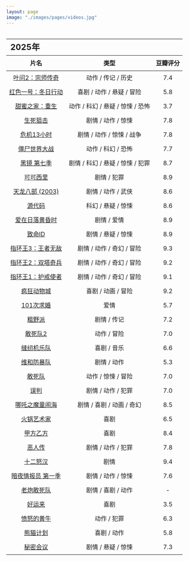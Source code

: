 ```yaml
---
layout: page
image: "./images/pages/videos.jpg"
---
```


<table style="line-height:32px;width:100%; height:100%; margin: 0 auto;text-align:center;border-bottom:1px solid;">
    <thead>
        <tr>
            <th colspan="4" style="text-align:left;font-size:22px;">2025年</th>
        </tr>
        <tr style="border-bottom:1px solid; border-top:1px solid;">
    　       <th>片名</th>
             <th>类型</th>
             <th>豆瓣评分</th>
        </tr>
　　</thead>
    <tbody>
        <tr>
    　　　　　<td><a href="https://movie.douban.com/subject/3578981/" target="_blank">叶问2：宗师传奇</a></td>
    　　　　　<td>动作 / 传记 / 历史</td>
    　　　　　<td>7.4</td>
    　　</tr>
        <tr>
    　　　　　<td><a href="https://movie.douban.com/subject/35516034/" target="_blank">红色一号：冬日行动</a></td>
    　　　　　<td>喜剧 / 动作 / 悬疑 / 冒险</td>
    　　　　　<td>5.8</td>
    　　</tr>
        <tr>
    　　　　　<td><a href="https://movie.douban.com/subject/36592094/" target="_blank">甜蜜之家：重生</a></td>
    　　　　　<td>动作 / 科幻 / 悬疑 / 惊悚 / 恐怖</td>
    　　　　　<td>3.7</td>
    　　</tr>
        <tr>
    　　　　　<td><a href="https://movie.douban.com/subject/1947549/" target="_blank">生死狙击</a></td>
    　　　　　<td>剧情 / 动作 / 惊悚</td>
    　　　　　<td>7.8</td>
    　　</tr>
        <tr>
    　　　　　<td><a href="https://movie.douban.com/subject/26220717/" target="_blank">危机13小时</a></td>
    　　　　　<td>剧情 / 动作 / 惊悚 / 战争</td>
    　　　　　<td>7.8</td>
    　　</tr>
        <tr>
    　　　　　<td><a href="https://movie.douban.com/subject/2132473/" target="_blank">僵尸世界大战</a></td>
    　　　　　<td>动作 / 科幻 / 恐怖</td>
    　　　　　<td>7.7</td>
    　　</tr>
        <tr>
    　　　　　<td><a href="https://movie.douban.com/subject/36653963/" target="_blank">黑镜 第七季</a></td>
    　　　　　<td>剧情 / 科幻 / 悬疑 / 惊悚 / 犯罪</td>
    　　　　　<td>8.7</td>
    　　</tr>
        <tr>
    　　　　　<td><a href="https://movie.douban.com/subject/1308857/" target="_blank">可可西里</a></td>
    　　　　　<td>剧情 / 犯罪</td>
    　　　　　<td>8.9</td>
    　　</tr>
        <tr>
    　　　　　<td><a href="https://movie.douban.com/subject/1718150/" target="_blank">天龙八部 (2003)</a></td>
    　　　　　<td>剧情 / 动作 / 武侠</td>
    　　　　　<td>8.6</td>
    　　</tr>
        <tr>
    　　　　　<td><a href="https://movie.douban.com/subject/3075287/" target="_blank">源代码</a></td>
    　　　　　<td>科幻 / 悬疑 / 惊悚</td>
    　　　　　<td>8.6</td>
    　　</tr>
        <tr>
    　　　　　<td><a href="https://movie.douban.com/subject/1291990/" target="_blank">爱在日落黄昏时</a></td>
    　　　　　<td>剧情 / 爱情</td>
    　　　　　<td>8.9</td>
    　　</tr>
        <tr>
    　　　　　<td><a href="https://movie.douban.com/subject/1297192/" target="_blank">致命ID</a></td>
    　　　　　<td>剧情 / 悬疑 / 惊悚</td>
    　　　　　<td>8.9</td>
    　　</tr>
        <tr>
    　　　　　<td><a href="https://movie.douban.com/subject/1291552/" target="_blank">指环王3：王者无敌</a></td>
    　　　　　<td>剧情 / 动作 / 奇幻 / 冒险</td>
    　　　　　<td>9.3</td>
    　　</tr>
        <tr>
    　　　　　<td><a href="https://movie.douban.com/subject/1291572/" target="_blank">指环王2：双塔奇兵</a></td>
    　　　　　<td>剧情 / 动作 / 奇幻 / 冒险</td>
    　　　　　<td>9.2</td>
    　　</tr>
        <tr>
    　　　　　<td><a href="https://movie.douban.com/subject/1291571/" target="_blank">指环王1：护戒使者</a></td>
    　　　　　<td>剧情 / 动作 / 奇幻 / 冒险</td>
    　　　　　<td>9.1</td>
    　　</tr>
        <tr>
    　　　　　<td><a href="https://movie.douban.com/subject/25662329/" target="_blank">疯狂动物城</a></td>
    　　　　　<td>喜剧 / 动画 / 冒险</td>
    　　　　　<td>9.2</td>
    　　</tr>
        <tr>
    　　　　　<td><a href="https://movie.douban.com/subject/5319835/" target="_blank">101次求婚</a></td>
    　　　　　<td>爱情</td>
    　　　　　<td>5.7</td>
    　　</tr>
        <tr>
    　　　　　<td><a href="https://movie.douban.com/subject/30388206/" target="_blank">粗野派</a></td>
    　　　　　<td>剧情 / 传记</td>
    　　　　　<td>7.2</td>
    　　</tr>
        <tr>
    　　　　　<td><a href="https://movie.douban.com/subject/6040982/" target="_blank">敢死队2</a></td>
    　　　　　<td>动作 / 冒险</td>
    　　　　　<td>7.0</td>
    　　</tr>
        <tr>
    　　　　　<td><a href="https://movie.douban.com/subject/26926321/" target="_blank">缝纫机乐队</a></td>
    　　　　　<td>喜剧 / 音乐</td>
    　　　　　<td>6.6</td>
    　　</tr>
        <tr>
    　　　　　<td><a href="https://movie.douban.com/subject/35371629/" target="_blank">维和防暴队</a></td>
    　　　　　<td>剧情 / 动作</td>
    　　　　　<td>5.3</td>
    　　</tr>
        <tr>
    　　　　　<td><a href="https://movie.douban.com/subject/3279080/" target="_blank">敢死队</a></td>
    　　　　　<td>动作 / 惊悚 / 冒险</td>
    　　　　　<td>7.0</td>
    　　</tr>
        <tr>
    　　　　　<td><a href="https://movie.douban.com/subject/36401937/" target="_blank">误判</a></td>
    　　　　　<td>剧情 / 动作 / 犯罪</td>
    　　　　　<td>7.0</td>
    　　</tr>
        <tr>
    　　　　　<td><a href="https://movie.douban.com/subject/34780991/" target="_blank">哪吒之魔童闹海</a></td>
    　　　　　<td>剧情 / 喜剧 / 动画 / 奇幻</td>
    　　　　　<td>8.5</td>
    　　</tr>
        <tr>
    　　　　　<td><a href="https://movie.douban.com/subject/36620952/" target="_blank">火锅艺术家</a></td>
    　　　　　<td>喜剧</td>
    　　　　　<td>6.5</td>
    　　</tr>
        <tr>
    　　　　　<td><a href="https://movie.douban.com/subject/1303173/" target="_blank">甲方乙方</a></td>
    　　　　　<td>喜剧</td>
    　　　　　<td>8.4</td>
    　　</tr>
        <tr>
    　　　　　<td><a href="https://movie.douban.com/subject/30211551/" target="_blank">恶人传</a></td>
    　　　　　<td>剧情 / 动作 / 犯罪</td>
    　　　　　<td>7.8</td>
    　　</tr>
        <tr>
    　　　　　<td><a href="https://movie.douban.com/subject/1293182/" target="_blank">十二怒汉</a></td>
    　　　　　<td>剧情</td>
    　　　　　<td>9.4</td>
    　　</tr>
        <tr>
    　　　　　<td><a href="https://movie.douban.com/subject/35558659/" target="_blank">暗夜情报员 第一季</a></td>
    　　　　　<td>剧情 / 动作 / 惊悚</td>
    　　　　　<td>7.6</td>
    　　</tr>
        <tr>
    　　　　　<td><a href="https://movie.douban.com/subject/37171913/" target="_blank">老炮敢死队</a></td>
    　　　　　<td>剧情 / 喜剧 / 动作</td>
    　　　　　<td>-</td>
    　　</tr>
        <tr>
    　　　　　<td><a href="https://movie.douban.com/subject/34463311/" target="_blank">好运来</a></td>
    　　　　　<td>喜剧</td>
    　　　　　<td>3.5</td>
    　　</tr>
        <tr>
    　　　　　<td><a href="https://movie.douban.com/subject/30181789/" target="_blank">愤怒的黄牛</a></td>
    　　　　　<td>动作 / 犯罪</td>
    　　　　　<td>6.3</td>
    　　</tr>
        <tr>
    　　　　　<td><a href="https://movie.douban.com/subject/36441385/" target="_blank">熊猫计划</a></td>
    　　　　　<td>喜剧 / 动作</td>
    　　　　　<td>5.8</td>
    　　</tr>
        <tr>
    　　　　　<td><a href="https://movie.douban.com/subject/35948807/" target="_blank">秘密会议</a></td>
    　　　　　<td>剧情 / 悬疑 / 惊悚</td>
    　　　　　<td>7.3</td>
    　　</tr>
    </tbody>
</table>

<br/>

<table style="line-height:32px;width:100%; height:100%; margin: 0 auto;text-align:center;border-bottom:1px solid;">
    <thead>
        <tr>
            <th colspan="4" style="text-align:left;font-size:22px;">2024年</th>
        </tr>
        <tr style="border-bottom:1px solid; border-top:1px solid;">
    　       <th>片名</th>
             <th>类型</th>
             <th>豆瓣评分</th>
        </tr>
　　</thead>
    <tbody>
      <tr>
    　　　　　<td><a href="https://movie.douban.com/subject/1294240/" target="_blank">教父3</a></td>
    　　　　　<td>剧情 / 犯罪</td>
    　　　　　<td>9.0</td>
    　</tr>
      <tr>
    　　　　　<td><a href="https://movie.douban.com/subject/1299131/" target="_blank">教父2</a></td>
    　　　　　<td>剧情 / 犯罪</td>
    　　　　　<td>9.3</td>
    　</tr>
      <tr>
    　　　　　<td><a href="https://movie.douban.com/subject/1291841/" target="_blank">教父</a></td>
    　　　　　<td>剧情 / 犯罪</td>
    　　　　　<td>9.3</td>
    　</tr>
      <tr>
    　　　　　<td><a href="https://movie.douban.com/subject/5322596/" target="_blank">超脱</a></td>
    　　　　　<td>剧情</td>
    　　　　　<td>9.0</td>
    　</tr>
      <tr>
    　　　　　<td><a href="https://movie.douban.com/subject/36847744/" target="_blank">逆鳞</a></td>
    　　　　　<td>剧情 / 犯罪</td>
    　　　　　<td>4.8</td>
    　</tr>
      <tr>
    　　　　　<td><a href="https://movie.douban.com/subject/36402098/" target="_blank">机密行动</a></td>
    　　　　　<td>动作 / 惊悚</td>
    　　　　　<td>4.2</td>
    　</tr>
      <tr>
    　　　　　<td><a href="https://movie.douban.com/subject/36463483/" target="_blank">白蛇：浮生</a></td>
    　　　　　<td>喜剧 / 爱情 / 动画 / 奇幻</td>
    　　　　　<td>7.0</td>
    　</tr>
      <tr>
    　　　　　<td><a href="https://movie.douban.com/subject/26957900/" target="_blank">死侍与金刚狼</a></td>
    　　　　　<td>喜剧 / 动作 / 科幻</td>
    　　　　　<td>7.0</td>
    　</tr>
      <tr>
    　　　　　<td><a href="https://movie.douban.com/subject/35629810/" target="_blank">双狼</a></td>
    　　　　　<td>惊悚 / 犯罪</td>
    　　　　　<td>6.4</td>
    　</tr>
      <tr>
    　　　　　<td><a href="https://movie.douban.com/subject/36653918/" target="_blank">抓娃娃</a></td>
    　　　　　<td>喜剧</td>
    　　　　　<td>7.2</td>
    　</tr>
      <tr>
    　　　　　<td><a href="https://movie.douban.com/subject/34444321/" target="_blank">特种突袭之逆战</a></td>
    　　　　　<td>剧情</td>
    　　　　　<td>-</td>
    　</tr>
      <tr>
    　　　　　<td><a href="https://movie.douban.com/subject/36877322/" target="_blank">默杀</a></td>
    　　　　　<td>剧情 / 悬疑 / 犯罪</td>
    　　　　　<td>6.1</td>
    　</tr>
      <tr>
    　　　　　<td><a href="https://movie.douban.com/subject/26903951/" target="_blank">三叉戟</a></td>
    　　　　　<td>犯罪</td>
    　　　　　<td>4.7</td>
    　</tr>
      <tr>
    　　　　　<td><a href="https://movie.douban.com/subject/1292434/" target="_blank">一一</a></td>
    　　　　　<td>剧情 / 爱情 / 家庭</td>
    　　　　　<td>9.1</td>
    　</tr>
      <tr>
    　　　　　<td><a href="https://movie.douban.com/subject/34996971/" target="_blank">寂静之地：入侵日</a></td>
    　　　　　<td>剧情 / 科幻 / 惊悚 / 恐怖</td>
    　　　　　<td>5.5</td>
    　</tr>
      <tr>
    　　　　　<td><a href="https://movie.douban.com/subject/35240117/" target="_blank">草木人间</a></td>
    　　　　　<td>剧情</td>
    　　　　　<td>6.1</td>
    　</tr>
      <tr>
    　　　　　<td><a href="https://movie.douban.com/subject/26580232/" target="_blank">看不见的客人</a></td>
    　　　　　<td>剧情 / 悬疑 / 惊悚 / 犯罪</td>
    　　　　　<td>8.8</td>
    　</tr>
      <tr>
    　　　　　<td><a href="https://movie.douban.com/subject/36774001/" target="_blank">逆行人生</a></td>
    　　　　　<td>剧情</td>
    　　　　　<td>6.8</td>
    　　</tr>
       <tr>
    　　　　　<td><a href="https://movie.douban.com/subject/33456512/" target="_blank">涉过愤怒的海</a></td>
    　　　　　<td>剧情 / 悬疑 / 犯罪</td>
    　　　　　<td>7.2</td>
    　　</tr>
       <tr>
    　　　　　<td><a href="https://movie.douban.com/subject/1305164/" target="_blank">甜蜜蜜</a></td>
    　　　　　<td>剧情 / 爱情</td>
    　　　　　<td>8.9</td>
    　　</tr>
       <tr>
    　　　　　<td><a href="https://movie.douban.com/subject/1292343/" target="_blank">蝴蝶效应</a></td>
    　　　　　<td>剧情 / 科幻 / 悬疑 / 惊悚</td>
    　　　　　<td>8.9</td>
    　　</tr>
       <tr>
    　　　　　<td><a href="https://movie.douban.com/subject/35377036/" target="_blank">渔业阴谋</a></td>
    　　　　　<td>纪录片</td>
    　　　　　<td>8.4</td>
    　　</tr>
       <tr>
    　　　　　<td><a href="https://movie.douban.com/subject/26586556/" target="_blank">绝地战警：生死与共</a></td>
    　　　　　<td>喜剧 / 动作 / 犯罪</td>
    　　　　　<td>6.2</td>
    　　 </tr>
        <tr>
    　　　　　<td><a href="https://movie.douban.com/subject/30314848/" target="_blank">瞬息全宇宙</a></td>
    　　　　　<td>喜剧 / 奇幻 / 冒险</td>
    　　　　　<td>7.6</td>
    　　 </tr>
        <tr>
    　　　　　<td><a href="https://movie.douban.com/subject/21937438/" target="_blank">蒙太奇</a></td>
    　　　　　<td>剧情 / 惊悚 / 犯罪</td>
    　　　　　<td>8.2</td>
    　　 </tr>
        <tr>
    　　　　　<td><a href="https://movie.douban.com/subject/26101255/" target="_blank">人类清除计划3</a></td>
    　　　　　<td>科幻 / 惊悚 / 犯罪</td>
    　　　　　<td>6.3</td>
    　　 </tr>
        <tr>
    　　　　　<td><a href="https://movie.douban.com/subject/33446014/" target="_blank">人类清除计划5</a></td>
    　　　　　<td>科幻 / 惊悚 / 犯罪</td>
    　　　　　<td>6.0</td>
    　　 </tr>
        <tr>
    　　　　　<td><a href="https://movie.douban.com/subject/10453723/" target="_blank">人类清除计划</a></td>
    　　　　　<td>科幻 / 惊悚 / 犯罪</td>
    　　　　　<td>6.0</td>
    　　 </tr>
        <tr>
    　　　　　<td><a href="https://movie.douban.com/subject/25775571/" target="_blank">人类清除计划2</a></td>
    　　　　　<td>科幻 / 惊悚 / 犯罪</td>
    　　　　　<td>6.5</td>
    　　 </tr>
        <tr>
    　　　　　<td><a href="https://movie.douban.com/subject/26905717/" target="_blank">人类清除计划4</a></td>
    　　　　　<td>科幻 / 惊悚 / 犯罪</td>
    　　　　　<td>5.7</td>
    　　 </tr>
        <tr>
    　　　　　<td><a href="https://movie.douban.com/subject/35575567/" target="_blank">沙丘2</a></td>
    　　　　　<td>剧情 / 动作 / 科幻 / 冒险</td>
    　　　　　<td>8.2</td>
    　　 </tr>
        <tr>
    　　　　　<td><a href="https://movie.douban.com/subject/26258779/" target="_blank">银河护卫队3</a></td>
    　　　　　<td>喜剧 / 动作 / 科幻 / 惊悚 / 冒险</td>
    　　　　　<td>8.3</td>
    　　 </tr>
        <tr>
    　　　　　<td><a href="https://movie.douban.com/subject/36151692/" target="_blank">周处除三害</a></td>
    　　　　　<td>动作 / 犯罪</td>
    　　　　　<td>8.1</td>
    　　 </tr>
        <tr>
    　　　　　<td><a href="https://movie.douban.com/subject/35453251/" target="_blank">哥斯拉大战金刚2：帝国崛起</a></td>
    　　　　　<td>动作 / 科幻 / 冒险</td>
    　　　　　<td>6.7</td>
    　　 </tr>
        <tr>
    　　　　　<td><a href="https://movie.douban.com/subject/35914398/" target="_blank">哥斯拉-1.0</a></td>
    　　　　　<td>剧情 / 科幻 / 灾难</td>
    　　　　　<td>6.6</td>
    　　 </tr>
        <tr>
    　　　　　<td><a href="https://movie.douban.com/subject/36081094/" target="_blank">热辣滚烫</a></td>
    　　　　　<td>剧情 / 喜剧</td>
    　　　　　<td>7.7</td>
    　　 </tr>
        <tr>
    　　　　　<td><a href="https://movie.douban.com/subject/36369452/" target="_blank">飞驰人生2</a></td>
    　　　　　<td>剧情 / 喜剧 / 运动</td>
    　　　　　<td>7.7</td>
    　　 </tr>
        <tr>
    　　　　　<td><a href="https://movie.douban.com/subject/36035676/" target="_blank">长安三万里</a></td>
    　　　　　<td>动画 / 历史</td>
    　　　　　<td>8.3</td>
    　　 </tr>
        <tr>
    　　　　　<td><a href="https://movie.douban.com/subject/27191431/" target="_blank">过春天</a></td>
    　　　　　<td>剧情</td>
    　　　　　<td>7.7</td>
    　　 </tr>
        <tr>
    　　　　　<td><a href="https://movie.douban.com/subject/1292224/" target="_blank">飞越疯人院</a></td>
    　　　　　<td>剧情</td>
    　　　　　<td>9.1</td>
    　　 </tr>
        <tr>
    　　　　　<td><a href="https://movie.douban.com/subject/26884892/" target="_blank">大病</a></td>
    　　　　　<td>喜剧 / 爱情</td>
    　　　　　<td>7.5</td>
    　　 </tr>
        <tr>
    　　　　　<td><a href="https://movie.douban.com/subject/1292064/" target="_blank">楚门的世界</a></td>
    　　　　　<td>剧情 / 科幻</td>
    　　　　　<td>9.4</td>
    　　 </tr>
        <tr>
    　　　　　<td><a href="https://movie.douban.com/subject/1781126/" target="_blank">十二宫</a></td>
    　　　　　<td>剧情 / 悬疑 / 惊悚 / 传记 / 犯罪</td>
    　　　　　<td>7.5</td>
    　　 </tr>
        <tr>
    　　　　　<td><a href="https://movie.douban.com/subject/1309193/" target="_blank">变相怪杰2：面具之子</a></td>
    　　　　　<td>喜剧 / 奇幻</td>
    　　　　　<td>6.1</td>
    　　 </tr>
        <tr>
    　　　　　<td><a href="https://movie.douban.com/subject/1297570/" target="_blank">变相怪杰</a></td>
    　　　　　<td>喜剧 / 奇幻</td>
    　　　　　<td>8.0</td>
    　　 </tr>
        <tr>
    　　　　　<td><a href="https://movie.douban.com/subject/25752261/" target="_blank">女间谍</a></td>
    　　　　　<td>喜剧 / 动作 / 犯罪</td>
    　　　　　<td>7.5</td>
    　　 </tr>
        <tr>
    　　　　　<td><a href="https://movie.douban.com/subject/33445277/" target="_blank">最好的相遇</a></td>
    　　　　　<td>剧情 / 爱情</td>
    　　　　　<td>6.0</td>
    　　 </tr>
        <tr>
    　　　　　<td><a href="https://movie.douban.com/subject/35768712/" target="_blank">一闪一闪亮星星</a></td>
    　　　　　<td>爱情 / 奇幻</td>
    　　　　　<td>5.3</td>
    　　 </tr>
        <tr>
    　　　　　<td><a href="https://movie.douban.com/subject/26303622/" target="_blank">大空头</a></td>
    　　　　　<td>剧情 / 传记</td>
    　　　　　<td>8.5</td>
    　　 </tr>
        <tr>
    　　　　　<td><a href="https://movie.douban.com/subject/26769592/" target="_blank">非诚勿扰3</a></td>
    　　　　　<td>喜剧 / 爱情 / 科幻</td>
    　　　　　<td>5.4</td>
    　　 </tr>
        <tr>
    　　　　　<td><a href="https://movie.douban.com/subject/36052267/" target="_blank">惊天激战</a></td>
    　　　　　<td>动作 / 惊悚</td>
    　　　　　<td>6.6</td>
    　　 </tr>
        <tr>
    　　　　　<td><a href="https://movie.douban.com/subject/36710901/" target="_blank">飞来横财</a></td>
    　　　　　<td>喜剧</td>
    　　　　　<td>4.3</td>
    　　 </tr>
        <tr>
    　　　　　<td><a href="https://movie.douban.com/subject/35288743/" target="_blank">勿言推理</a></td>
    　　　　　<td>悬疑</td>
    　　　　　<td>8.4</td>
    　　 </tr>
        <tr>
    　　　　　<td><a href="https://movie.douban.com/subject/27140017/" target="_blank">非自然死亡</a></td>
    　　　　　<td>剧情 / 悬疑</td>
    　　　　　<td>9.5</td>
    　　 </tr>
        <tr>
    　　　　　<td><a href="https://movie.douban.com/subject/1293088/" target="_blank">小鬼当家</a></td>
    　　　　　<td>喜剧 / 家庭 / 犯罪</td>
    　　　　　<td>8.4</td>
    　　 </tr>
        <tr>
    　　　　　<td><a href="https://movie.douban.com/subject/34670706/" target="_blank">来都来了</a></td>
    　　　　　<td>喜剧</td>
    　　　　　<td>-</td>
    　　 </tr>
        <tr>
    　　　　　<td><a href="https://movie.douban.com/subject/35579652/" target="_blank">养蜂人</a></td>
    　　　　　<td>动作 / 惊悚</td>
    　　　　　<td>6.1</td>
    　　 </tr>
        <tr>
    　　　　　<td><a href="https://movie.douban.com/subject/35192611" target="_blank">瞒天过海</a></td>
    　　　　　<td>剧情 / 悬疑 / 犯罪</td>
    　　　　　<td>6.0</td>
    　　 </tr>
        <tr>
    　　　　　<td><a href="https://movie.douban.com/subject/35725869/?from=showing" target="_blank">年会不能停</a></td>
    　　　　　<td>剧情 / 喜剧</td>
    　　　　　<td>8.2</td>
    　　 </tr>
        <tr>
    　　　　　<td><a href="https://movie.douban.com/subject/35296312/" target="_blank">兄弟，请注意</a></td>
    　　　　　<td>喜剧</td>
    　　　　　<td>5.3</td>
    　　 </tr>
        <tr>
    　　　　　<td><a href="https://movie.douban.com/subject/36066128/" target="_blank">画江湖之天罡</a></td>
    　　　　　<td>动作 / 动画 / 武侠</td>
    　　　　　<td>8.0</td>
    　　 </tr>
        <tr>
    　　　　　<td><a href="https://movie.douban.com/subject/35453476/" target="_blank">AI创世者 The Creator</a></td>
    　　　　　<td>剧情 / 动作 / 科幻 / 惊悚</td>
    　　　　　<td>6.1</td>
    　　 </tr>
        <tr>
    　　　　　<td><a href="https://movie.douban.com/subject/30176790/" target="_blank">梅艳芳</a></td>
    　　　　　<td>剧情 / 音乐 / 传记</td>
    　　　　　<td>6.8</td>
    　　 </tr>
    </tbody>
</table>

<table style="line-height:32px;width:100%; height:100%; margin: 0 auto;text-align:center;border-bottom:1px solid;">
    <thead>
        <tr>
            <th colspan="4" style="text-align:left;font-size:22px;">2023年</th>
        </tr>
        <tr style="border-bottom:1px solid; border-top:1px solid;">
    　       <th>片名</th>
             <th>类型</th>
             <th>豆瓣评分</th>
        </tr>
　　</thead>
    <tbody>
        <tr>
    　　　　　<td><a href="https://movie.douban.com/subject/35160848/" target="_blank">林冲之风雪山神庙</a></td>
    　　　　　<td>武侠</td>
    　　　　　<td>-</td>
    　　 </tr>
        <tr>
    　　　　　<td><a href="https://movie.douban.com/subject/35342570/" target="_blank">指甲 Fingernails</a></td>
    　　　　　<td>剧情 / 科幻</td>
    　　　　　<td>5.6</td>
    　　 </tr>
        <tr>
    　　　　　<td><a href="https://movie.douban.com/subject/35358443/" target="_blank">前任4：英年早婚</a></td>
    　　　　　<td>喜剧 / 爱情</td>
    　　　　　<td>5.7</td>
    　　 </tr>
        <tr>
    　　　　　<td><a href="https://movie.douban.com/subject/35853358/" target="_blank">偶滴神啊2 OMG 2</a></td>
    　　　　　<td>剧情 / 喜剧</td>
    　　　　　<td>7.3</td>
    　　 </tr>
        <tr>
    　　　　　<td><a href="https://movie.douban.com/subject/35392725/" target="_blank">学爸</a></td>
    　　　　　<td>剧情 / 喜剧</td>
    　　　　　<td>6.0</td>
    　　 </tr>
        <tr>
    　　　　　<td><a href="https://movie.douban.com/subject/2998451/" target="_blank">杀手 The Killer</a></td>
    　　　　　<td>剧情 / 动作 / 悬疑 / 惊悚 / 犯罪 / 冒险</td>
    　　　　　<td>6.6</td>
    　　 </tr>
        <tr>
    　　　　　<td><a href="https://movie.douban.com/subject/35355164/" target="_blank">最后的真相</a></td>
    　　　　　<td>剧情 / 悬疑 / 犯罪</td>
    　　　　　<td>5.9</td>
    　　 </tr>
        <tr>
    　　　　　<td><a href="https://movie.douban.com/subject/34436452/" target="_blank">第八个嫌疑人</a></td>
    　　　　　<td>剧情 / 犯罪</td>
    　　　　　<td>6.1</td>
    　　 </tr>
        <tr>
    　　　　　<td><a href="https://movie.douban.com/subject/1292867/" target="_blank">快餐车</a></td>
    　　　　　<td>喜剧 / 动作</td>
    　　　　　<td>7.9</td>
    　　 </tr>
        <tr>
    　　　　　<td><a href="https://movie.douban.com/subject/1295547/" target="_blank">一个好人</a></td>
    　　　　　<td>喜剧 / 动作 / 犯罪</td>
    　　　　　<td>7.3</td>
    　　 </tr>
        <tr>
    　　　　　<td><a href="https://movie.douban.com/subject/1300303/" target="_blank">我是谁</a></td>
    　　　　　<td>喜剧 / 动作 / 科幻 / 冒险</td>
    　　　　　<td>7.8</td>
    　　 </tr>
        <tr>
    　　　　　<td><a href="https://movie.douban.com/subject/1295064/" target="_blank">城市猎人</a></td>
    　　　　　<td>喜剧 / 动作 / 爱情</td>
    　　　　　<td>7.8</td>
    　　 </tr>
        <tr>
    　　　　　<td><a href="https://movie.douban.com/subject/30454682/" target="_blank">自由之声 Sound of Freedom</a></td>
    　　　　　<td>动作 / 传记 / 犯罪</td>
    　　　　　<td>7.8</td>
    　　 </tr>
        <tr>
    　　　　　<td><a href="https://movie.douban.com/subject/35672437/" target="_blank">燃冬</a></td>
    　　　　　<td>剧情 / 爱情</td>
    　　　　　<td>5.7</td>
    　　 </tr>
        <tr>
    　　　　　<td><a href="https://movie.douban.com/subject/26393561/" target="_blank">小萝莉的猴神大叔 Bajrangi Bhaijaan</a></td>
    　　　　　<td>剧情 / 喜剧 / 动作</td>
    　　　　　<td>8.4</td>
    　　 </tr>
        <tr>
    　　　　　<td><a href="https://movie.douban.com/subject/10604086/" target="_blank">封神第一部：朝歌风云</a></td>
    　　　　　<td>动作 / 战争 / 奇幻 / 古装</td>
    　　　　　<td>7.9</td>
    　　 </tr>
        <tr>
    　　　　　<td><a href="https://movie.douban.com/subject/34963356/" target="_blank">过往人生 Past Lives</a></td>
    　　　　　<td>剧情 / 爱情</td>
    　　　　　<td>7.7</td>
    　　 </tr>
        <tr>
    　　　　　<td><a href="https://movie.douban.com/subject/35267224/" target="_blank">孤注一掷</a></td>
    　　　　　<td>剧情 / 犯罪</td>
    　　　　　<td>6.9</td>
    　　 </tr>
        <tr>
    　　　　　<td><a href="https://movie.douban.com/subject/1296736/" target="_blank">钢琴家 The Pianist</a></td>
    　　　　　<td>剧情 / 音乐 / 传记 / 战争</td>
    　　　　　<td>9.3</td>
    　　 </tr>
        <tr>
    　　　　　<td><a href="https://movie.douban.com/subject/35765480/" target="_blank">八角笼中</a></td>
    　　　　　<td>剧情 / 动作</td>
    　　　　　<td>7.3</td>
    　　 </tr>
        <tr>
    　　　　　<td><a href="https://movie.douban.com/subject/11532844/" target="_blank">初见倾心 Love at First Sight</a></td>
    　　　　　<td>剧情 / 爱情</td>
    　　　　　<td>6.7</td>
    　　 </tr>
        <tr>
    　　　　　<td><a href="https://movie.douban.com/subject/34882958/" target="_blank">巨齿鲨2：深渊 Meg 2: The Trench</a></td>
    　　　　　<td>动作 / 科幻 / 冒险</td>
    　　　　　<td>5.2</td>
    　　 </tr>
        <tr>
    　　　　　<td><a href="https://movie.douban.com/subject/35228789/" target="_blank">超能一家人</a></td>
    　　　　　<td>喜剧 / 家庭 / 奇幻</td>
    　　　　　<td>3.6</td>
    　　 </tr>
        <tr>
    　　　　　<td><a href="https://movie.douban.com/subject/26649682/" target="_blank">深海</a></td>
    　　　　　<td>动画 / 奇幻</td>
    　　　　　<td>7.2</td>
    　　 </tr>
        <tr>
    　　　　　<td><a href="https://movie.douban.com/subject/26593587/" target="_blank">天才少女 Gifted</a></td>
    　　　　　<td>剧情 / 家庭</td>
    　　　　　<td>8.3</td>
    　　 </tr>
        <tr>
    　　　　　<td><a href="https://movie.douban.com/subject/26897885/" target="_blank">芬奇 Finch</a></td>
    　　　　　<td>剧情 / 科幻</td>
    　　　　　<td>8.4</td>
    　　 </tr>
        <tr>
    　　　　　<td><a href="https://movie.douban.com/subject/35371261/" target="_blank">铃芽之旅 すずめの戸締まり</a></td>
    　　　　　<td>爱情 / 动画 / 奇幻</td>
    　　　　　<td>7.3</td>
    　　 </tr>
        <tr>
    　　　　　<td><a href="https://movie.douban.com/subject/5919553/" target="_blank">我是特种兵</a></td>
    　　　　　<td>剧情 / 战争</td>
    　　　　　<td>8.4</td>
    　　 </tr>
        <tr>
    　　　　　<td><a href="https://movie.douban.com/subject/35656754/" target="_blank">母性</a></td>
    　　　　　<td>剧情 / 悬疑</td>
    　　　　　<td>6.2</td>
    　　 </tr>
        <tr>
    　　　　　<td><a href="https://movie.douban.com/subject/36200307/" target="_blank">斯坦·李 Stan Lee</a></td>
    　　　　　<td>纪录片 / 传记</td>
    　　　　　<td>7.9</td>
    　　 </tr>
        <tr>
    　　　　　<td><a href="https://movie.douban.com/subject/35360684/" target="_blank">新神榜：杨戬</a></td>
    　　　　　<td>动作 / 动画 / 奇幻 / 冒险</td>
    　　　　　<td>7.0</td>
    　　 </tr>
        <tr>
    　　　　　<td><a href="https://movie.douban.com/subject/33455421/" target="_blank">疾速追杀4 John Wick: Chapter 4</a></td>
    　　　　　<td>动作 / 惊悚 / 犯罪</td>
    　　　　　<td>7.3</td>
    　　 </tr>
        <tr>
    　　　　　<td><a href="https://movie.douban.com/subject/26909790/" target="_blank">疾速追杀3 John Wick: Chapter 3 - Parabellum</a></td>
    　　　　　<td>动作 / 惊悚 / 犯罪</td>
    　　　　　<td>7.9</td>
    　　 </tr>
        <tr>
    　　　　　<td><a href="https://movie.douban.com/subject/26333560/" target="_blank">疾速追杀2 John Wick: Chapter 2 </a></td>
    　　　　　<td>动作 / 惊悚 / 犯罪</td>
    　　　　　<td>7.8</td>
    　　 </tr>
        <tr>
    　　　　　<td><a href="https://movie.douban.com/subject/25798131/" target="_blank">疾速追杀 John Wick</a></td>
    　　　　　<td>动作 / 惊悚 / 犯罪</td>
    　　　　　<td>7.8</td>
    　　 </tr>
        <tr>
    　　　　　<td><a href="https://movie.douban.com/subject/35056376/" target="_blank">惊天营救2 Extraction 2</a></td>
    　　　　　<td>动作 / 惊悚</td>
    　　　　　<td>7.5</td>
    　　 </tr>
        <tr>
    　　　　　<td><a href="https://movie.douban.com/subject/30314127/" target="_blank">惊天营救 Extraction</a></td>
    　　　　　<td>动作 / 惊悚 / 犯罪</td>
    　　　　　<td>7.2</td>
    　　 </tr>
        <tr>
    　　　　　<td><a href="https://movie.douban.com/subject/35660795/" target="_blank">消失的她</a></td>
    　　　　　<td>悬疑 / 犯罪</td>
    　　　　　<td>6.4</td>
    　　 </tr>
        <tr>
    　　　　　<td><a href="https://movie.douban.com/subject/35447469/" target="_blank">短暂的偷情纪实 Chronique d'une liaison passagère</a></td>
    　　　　　<td>爱情</td>
    　　　　　<td>7.5</td>
    　　 </tr>
        <tr>
    　　　　　<td><a href="https://movie.douban.com/subject/20452350/" target="_blank">9号秘事 第一季 Inside No. 9 Season 1</a></td>
    　　　　　<td>喜剧 / 悬疑 / 恐怖</td>
    　　　　　<td>9.1</td>
    　　 </tr>
        <tr>
    　　　　　<td><a href="https://movie.douban.com/subject/30198955/" target="_blank">边缘世界 第一季 The Peripheral Season 1</a></td>
    　　　　　<td>剧情 / 科幻 / 惊悚</td>
    　　　　　<td>7.4</td>
    　　 </tr>
        <tr>
    　　　　　<td><a href="https://movie.douban.com/subject/30400539/" target="_blank">罪人 The Guilty </a></td>
    　　　　　<td>剧情 / 惊悚 / 犯罪</td>
    　　　　　<td>6.5</td>
    　　 </tr>
        <tr>
    　　　　　<td><a href="https://movie.douban.com/subject/10571509/" target="_blank">如父如子 そして父になる</a></td>
    　　　　　<td>剧情 / 家庭</td>
    　　　　　<td>8.7</td>
    　　 </tr>
        <tr>
    　　　　　<td><a href="https://movie.douban.com/subject/2245679/" target="_blank">西游记后传 (2000)</a></td>
    　　　　　<td>剧情 / 动作 / 奇幻</td>
    　　　　　<td>8.0</td>
    　　 </tr>
        <tr>
    　　　　　<td><a href="https://movie.douban.com/subject/25868125/" target="_blank">穿靴子的猫2 Puss in Boots: The Last Wish</a></td>
    　　　　　<td>喜剧 / 爱情 / 动画 / 悬疑 / 歌舞 / 奇幻 / 冒险</td>
    　　　　　<td>8.1</td>
    　　 </tr>
        <tr>
    　　　　　<td><a href="https://movie.douban.com/subject/2028585/" target="_blank">穿靴子的猫 Puss in Boots</a></td>
    　　　　　<td>喜剧 / 动画 / 家庭 / 奇幻 / 冒险</td>
    　　　　　<td>7.6</td>
    　　 </tr>
        <tr>
    　　　　　<td><a href="https://movie.douban.com/subject/35543544/" target="_blank">王牌大保镖</a></td>
    　　　　　<td>喜剧</td>
    　　　　　<td>暂无评分</td>
    　　 </tr>
        <tr>
    　　　　　<td><a href="https://movie.douban.com/subject/4811774/" target="_blank">阿凡达：水之道 Avatar: The Way of Water</a></td>
    　　　　　<td>动作 / 科幻 / 冒险</td>
    　　　　　<td>7.9</td>
    　　 </tr>
        <tr>
    　　　　　<td><a href="https://movie.douban.com/subject/1300555/" target="_blank">回到未来 Back to the Future 三部曲</a></td>
    　　　　　<td>喜剧 / 科幻 / 冒险</td>
    　　　　　<td>8.7</td>
    　　</tr>
        <tr>
    　　　　　<td><a href="https://movie.douban.com/subject/1296141/" target="_blank">控方证人 Witness for the Prosecution (1957)</a></td>
    　　　　　<td>剧情 / 悬疑 / 犯罪</td>
    　　　　　<td>9.6</td>
    　　</tr>
        <tr>
    　　　　　<td><a href="https://movie.douban.com/subject/1293350/" target="_blank">两杆大烟枪 Lock, Stock and Two Smoking Barrels (1998)</a></td>
    　　　　　<td>剧情 / 喜剧 / 犯罪</td>
    　　　　　<td>9.1</td>
    　　</tr>
        <tr>
    　　　　　<td><a href="https://movie.douban.com/subject/1305487/" target="_blank">猫鼠游戏 Catch Me If You Can (2002)</a></td>
    　　　　　<td>剧情 / 传记 / 犯罪</td>
    　　　　　<td>9.2</td>
    　　</tr>
        <tr>
    　　　　　<td><a href="https://movie.douban.com/subject/1292679/" target="_blank">春光乍泄 春光乍洩 (1997)</a></td>
    　　　　　<td>剧情 / 爱情 / 同性</td>
    　　　　　<td>9.0</td>
    　　</tr>
        <tr>
    　　　　　<td><a href="https://movie.douban.com/subject/1307856/" target="_blank">背靠背，脸对脸（1994）</a></td>
    　　　　　<td>剧情</td>
    　　　　　<td>9.5</td>
    　　</tr>
        <tr>
    　　　　　<td><a href="https://movie.douban.com/subject/26861685/" target="_blank">红海行动</a></td>
    　　　　　<td>动作 / 战争</td>
    　　　　　<td>8.2</td>
    　　</tr>
        <tr>
    　　　　　<td><a href="https://movie.douban.com/subject/35732660/" target="_blank">Tinder诈骗王 The Tinder Swindler</a></td>
    　　　　　<td>纪录片 / 犯罪</td>
    　　　　　<td>8.2</td>
    　　</tr>
        <tr>
    　　　　　<td><a href="https://movie.douban.com/subject/1294371/" target="_blank">摩登时代 Modern Times</a></td>
    　　　　　<td>剧情 / 喜剧 / 爱情</td>
    　　　　　<td>9.3</td>
    　　</tr>
        <tr>
    　　　　　<td><a href="https://movie.douban.com/subject/1291818/" target="_blank">饮食男女</a></td>
    　　　　　<td>剧情 / 家庭</td>
    　　　　　<td>9.2</td>
    　　</tr>
        <tr>
    　　　　　<td><a href="https://movie.douban.com/subject/35267208/" target="_blank">流浪地球2</a></td>
    　　　　　<td>科幻 / 冒险 / 灾难</td>
    　　　　　<td>8.2</td>
    　　</tr>
        <tr>
    　　　　　<td><a href="https://movie.douban.com/subject/30391228/" target="_blank">了不起的老爸</a></td>
    　　　　　<td>剧情 / 喜剧 / 家庭 / 运动</td>
    　　　　　<td>6.5</td>
    　　</tr>
        <tr>
    　　　　　<td><a href="https://movie.douban.com/subject/1293172/" target="_blank">末代皇帝 The Last Emperor (1987)</a></td>
    　　　　　<td>剧情 / 传记 / 历史</td>
    　　　　　<td>9.3</td>
    　　</tr>
        <tr>
    　　　　　<td><a href="https://movie.douban.com/subject/35284253/" target="_blank">青春变形记 Turning Red</a></td>
    　　　　　<td>喜剧 / 动画 / 奇幻 / 冒险</td>
    　　　　　<td>8.2</td>
    　　</tr>
        <tr>
    　　　　　<td><a href="https://movie.douban.com/subject/1550450/" target="_blank">空中杀阵 Les chevaliers du ciel</a></td>
    　　　　　<td>冒险 / 动作</td>
    　　　　　<td>7.0</td>
    　　</tr>
        <tr>
    　　　　　<td><a href="https://movie.douban.com/subject/1421278/" target="_blank">面子 Saving Face</a></td>
    　　　　　<td>剧情 / 喜剧 / 爱情 / 同性</td>
    　　　　　<td>8.8</td>
    　　</tr>
    </tbody>
</table>

<table style="line-height:32px;width:100%; height:100%; margin: 0 auto;text-align:center;border-bottom:1px solid;">
    <thead>
        <tr>
            <th colspan="4" style="text-align:left;font-size:22px;">2022年</th>
        </tr>
        <tr style="border-bottom:1px solid; border-top:1px solid;">
            　 <th>片名</th>
            <th>类型</th>
            <th>豆瓣评分</th>
        </tr>
    </thead>
    <tbody>
        <tr>
            　　　　　<td>
                <a href="https://movie.douban.com/subject/1303173/" target="_blank">甲方乙方</a>
            </td>
            　　　　　<td>喜剧</td>
            　　　　　<td>8.4</td>
        　　</tr>
        <tr>
            　　　　　<td>
                <a href="https://movie.douban.com/subject/1304102/" target="_blank">谍影重重 The Bourne Identity</a>
            </td>
            　　　　　<td>动作 / 悬疑 / 惊悚</td>
            　　　　　<td>8.6</td>
            　　</tr>
        <tr>
            　　　　　<td>
                <a href="https://movie.douban.com/subject/3395373/" target="_blank">蝙蝠侠：黑暗骑士崛起 The Dark Knight Rises</a>
            </td>
            　　　　　<td>剧情 / 动作 / 科幻 / 犯罪 / 惊悚</td>
            　　　　　<td>8.8</td>
            　　</tr>
        <tr>
            　　　　　<td>
                <a href="https://movie.douban.com/subject/1851857/" target="_blank">蝙蝠侠：黑暗骑士 The Dark Knight</a>
            </td>
            　　　　　<td>剧情 / 动作 / 科幻 / 犯罪 / 惊悚</td>
            　　　　　<td>9.2</td>
            　　</tr>
        <tr>
            　　　　　<td>
                <a href="https://movie.douban.com/subject/1309069/" target="_blank">蝙蝠侠：侠影之谜 Batman Begins</a>
            </td>
            　　　　　<td>剧情 / 动作 / 科幻 / 犯罪 / 惊悚</td>
            　　　　　<td>8.6</td>
            　　</tr>
        <tr>
            　　　　　<td>
                <a href="https://movie.douban.com/subject/1307389/" target="_blank">憨豆特工 Johnny English</a>
            </td>
            　　　　　<td>喜剧 / 动作 / 冒险</td>
            　　　　　<td>7.7</td>
            　　</tr>
        <tr>
            　　　　　<td>
                <a href="https://movie.douban.com/subject/1307739/" target="_blank">国产凌凌漆</a>
            </td>
            　　　　　<td>喜剧 / 动作</td>
            　　　　　<td>8.4</td>
            　　</tr>
        <tr>
            　　　　　<td>
                <a href="https://movie.douban.com/subject/1308843/" target="_blank">我，机器人 I, Robot</a>
            </td>
            　　　　　<td>动作 / 科幻 / 悬疑 / 惊悚</td>
            　　　　　<td>8.2</td>
            　　</tr>
        <tr>
            　　　　　<td>
                <a href="https://movie.douban.com/subject/25864085/" target="_blank">火星救援 The Martian</a>
            </td>
            　　　　　<td>剧情 / 科幻 / 冒险</td>
            　　　　　<td>8.5</td>
            　　</tr>
        <tr>
            　　　　　<td>
                <a href="" target="_blank">独裁者</a>
            </td>
            　　　　　<td>喜剧</td>
            　　　　　<td>-</td>
            　　</tr>
        <tr>
            　　　　　<td>
                <a href="https://movie.douban.com/subject/1300117/" target="_blank">千钧一发</a>
            </td>
            　　　　　<td>剧情 / 科幻 / 惊悚</td>
            　　　　　<td>8.8</td>
            　　</tr>
        <tr>
            　　　　　<td>
                <a href="https://movie.douban.com/subject/35183042/" target="_blank">独行月球</a>
            </td>
            　　　　　<td>喜剧 / 科幻</td>
            　　　　　<td>6.7</td>
            　　</tr>
        <tr>
            　　　　　<td>
                <a href="https://movie.douban.com/subject/34442667/" target="_blank">搜索</a>
            </td>
            　　　　　<td>剧情 / 悬疑</td>
            　　　　　<td>7.4</td>
            　　</tr>
        <tr>
            　　　　　<td>
                <a href="https://movie.douban.com/subject/34874432/" target="_blank">花束般的恋爱</a>
            </td>
            　　　　　<td>剧情 / 爱情</td>
            　　　　　<td>8.6</td>
            　　</tr>
        <tr>
            　　　　　<td>
                <a href="https://movie.douban.com/subject/24404677/" target="_blank">超体 Lucy</a>
            </td>
            　　　　　<td>动作 / 科幻</td>
            　　　　　<td>7.4</td>
            　　</tr>
        <tr>
            　　　　　<td>
                <a href="https://movie.douban.com/subject/35280912/" target="_blank">首尔大作战 서울대작전</a>
            </td>
            　　　　　<td>剧情 / 喜剧 / 动作 / 犯罪</td>
            　　　　　<td>5.3</td>
            　　</tr>
        <tr>
            　　　　　<td>
                <a href="https://movie.douban.com/subject/3397503/" target="_blank">未知死亡 Ghajini</a>
            </td>
            　　　　　<td>剧情 / 动作 / 爱情 / 悬疑 / 惊悚</td>
            　　　　　<td>8.2</td>
            　　</tr>
        <tr>
            　　　　　<td>
                <a href="https://movie.douban.com/subject/35073886/" target="_blank">分手的决心 헤어질 결심</a>
            </td>
            　　　　　<td>剧情 / 犯罪 / 悬疑 </td>
            　　　　　<td>7.7</td>
            　　</tr>
        <tr>
            　　　　　<td>
                <a href="https://movie.douban.com/subject/1301753/" target="_blank">狮子王 The Lion King (1994)</a>
            </td>
            　　　　　<td>动画 / 冒险 / 歌舞</td>
            　　　　　<td>9.1</td>
            　　</tr>
        <tr>
            　　　　　<td>
                <a href="https://movie.douban.com/subject/10453723/" target="_blank">人类清除计划 The Purge</a>
            </td>
            　　　　　<td>科幻 / 惊悚 / 犯罪</td>
            　　　　　<td>6.0</td>
            　　</tr>
        <tr>
            　　　　　<td>
                <a href="https://movie.douban.com/subject/25986180/" target="_blank">釜山行 부산행</a>
            </td>
            　　　　　<td>动作 / 惊悚 / 灾难</td>
            　　　　　<td>8.6</td>
            　　</tr>
        <tr>
            　　　　　<td>
                <a href="https://movie.douban.com/subject/30345887/" target="_blank">热血 뜨거운 피</a>
            </td>
            　　　　　<td>动作</td>
            　　　　　<td>6.3</td>
            　　</tr>
        <tr>
            　　　　　<td>
                <a href="https://movie.douban.com/subject/30211998/" target="_blank">绅士们 The Gentlemen</a>
            </td>
            　　　　　<td>喜剧 / 动作 / 犯罪</td>
            　　　　　<td>8.3</td>
            　　</tr>
        <tr>
            　　　　　<td>
                <a href="https://movie.douban.com/subject/1815638/" target="_blank">录取通知 Accepted</a>
            </td>
            　　　　　<td>喜剧</td>
            　　　　　<td>7.6</td>
            　　</tr>
        <tr>
            　　　　　<td>
                <a href="https://movie.douban.com/subject/4305436/" target="_blank">志明与春娇</a>
            </td>
            　　　　　<td>剧情 / 喜剧 / 爱情</td>
            　　　　　<td>7.9</td>
            　　</tr>
        <tr>
            　　　　　<td>
                <a href="https://movie.douban.com/subject/1291999/" target="_blank">重庆森林</a>
            </td>
            　　　　　<td>剧情 / 爱情</td>
            　　　　　<td>8.8</td>
            　　</tr>
        <tr>
            　　　　　<td>
                <a href="https://movie.douban.com/subject/4191644/" target="_blank">一天 One Day</a>
            </td>
            　　　　　<td>剧情 / 爱情</td>
            　　　　　<td>7.9</td>
            　　</tr>
        <tr>
            　　　　　<td>
                <a href="https://movie.douban.com/subject/25934014/" target="_blank">爱乐之城 La La Land</a>
            </td>
            　　　　　<td>剧情 / 爱情 / 歌舞</td>
            　　　　　<td>8.4</td>
            　　</tr>
        <tr>
            　　　　　<td>
                <a href="https://movie.douban.com/subject/3822687/" target="_blank">神秘海域 Uncharted</a>
            </td>
            　　　　　<td>动作 / 冒险</td>
            　　　　　<td>8.3</td>
            　　</tr>
        <tr>
            　　　　　<td>
                <a href="https://movie.douban.com/subject/35874097/" target="_blank">西部世界</a>
            </td>
            　　　　　<td>科幻</td>
            　　　　　<td>8.9</td>
            　　</tr>
        <tr>
            　　　　　<td>
                <a href="https://movie.douban.com/subject/35874097/" target="_blank">网络炼狱：揭发N号房</a>
            </td>
            　　　　　<td>纪录片</td>
            　　　　　<td>7.9</td>
            　　</tr>
        <tr>
            　　　　　<td>
                <a href="https://movie.douban.com/subject/35200310/" target="_blank">爱，死亡和机器人(1-3季)</a>
            </td>
            　　　　　<td>喜剧 / 科幻 / 动画 / 奇幻 / 恐怖</td>
            　　　　　<td>-</td>
            　　</tr>
        <tr>
            　　　　　<td>
                <a href="https://movie.douban.com/subject/35200310/" target="_blank">金属霸主 Metal Lords</a>
            </td>
            　　　　　<td>喜剧 / 音乐</td>
            　　　　　<td>7.0</td>
            　　</tr>
        <tr>
            　　　　　<td>
                <a href="https://movie.douban.com/subject/1291828/" target="_blank">天堂电影院 Nuovo Cinema Paradiso</a>
            </td>
            　　　　　<td>剧情 / 爱情</td>
            　　　　　<td>9.2</td>
            　　</tr>
        <tr>
            　　　　　<td>
                <a href="https://movie.douban.com/subject/35613853/" target="_blank">长津湖之水门桥</a>
            </td>
            　　　　　<td>剧情 / 历史 / 战争</td>
            　　　　　<td>7.2</td>
            　　</tr>
        <tr>
            　　　　　<td>
                <a href="https://movie.douban.com/subject/35505100/" target="_blank">这个杀手不太冷静</a>
            </td>
            　　　　　<td>喜剧</td>
            　　　　　<td>6.2</td>
            　　</tr>
        <tr>
            　　　　　<td>
                <a href="https://search.douban.com/movie/subject_search?search_text=%E9%BB%91%E9%95%9C&cat=1002" target="_blank">黑镜（1-5季）</a>
            </td>
            　　　　　<td>剧情 / 科幻 / 惊悚</td>
            　　　　　<td>-</td>
            　　</tr>
        <tr>
            　　　　　<td>
                <a href="https://movie.douban.com/subject/4135710/" target="_blank">Hello！树先生</a>
            </td>
            　　　　　<td>剧情</td>
            　　　　　<td>8.2</td>
            　　</tr>
        <tr>
            　　　　　<td>
                <a href="https://movie.douban.com/subject/27119724/" target="_blank">小丑 Joker</a>
            </td>
            　　　　　<td>剧情 / 惊悚 / 犯罪</td>
            　　　　　<td>8.7</td>
            　　</tr>
        <tr>
            　　　　　<td>
                <a href="https://movie.douban.com/subject/20276229/" target="_blank">007：无暇赴死 No Time to Die</a>
            </td>
            　　　　　<td>动作 / 惊悚 / 冒险</td>
            　　　　　<td>6.6</td>
            　　</tr>
        <tr>
            　　　　　<td>
                <a href="https://movie.douban.com/subject/1760622/" target="_blank">香水 Perfume: The Story of a Murderer</a>
            </td>
            　　　　　<td>剧情 / 犯罪 / 奇幻</td>
            　　　　　<td>8.5</td>
            　　</tr>
        <tr>
            　　　　　<td>
                <a href="https://movie.douban.com/subject/1291546/" target="_blank">霸王别姬</a>
            </td>
            　　　　　<td>剧情 / 爱情 / 同性</td>
            　　　　　<td>9.6</td>
            　　</tr>
        <tr>
            　　　　　<td>
                <a href="https://movie.douban.com/subject/1300945/" target="_blank">云中漫步 A Walk in the Clouds</a>
            </td>
            　　　　　<td>剧情 / 爱情</td>
            　　　　　<td>7.8</td>
            　　</tr>
        <tr>
            　　　　　<td>
                <a href="https://movie.douban.com/subject/5153254/" target="_blank">爱你，罗茜 Love, Rosie</a>
            </td>
            　　　　　<td>喜剧 / 爱情</td>
            　　　　　<td>7.5</td>
            　　</tr>
        <tr>
            　　　　　<td>
                <a href="https://movie.douban.com/subject/1292401/" target="_blank">真爱至上 Love Actually</a>
            </td>
            　　　　　<td>喜剧 / 剧情 / 爱情</td>
            　　　　　<td>8.6</td>
            　　</tr>
        <tr>
            　　　　　<td>
                <a href="https://movie.douban.com/subject/35422807/" target="_blank">扬名立万</a>
            </td>
            　　　　　<td>剧情 / 喜剧 / 悬疑</td>
            　　　　　<td>7.4</td>
            　　</tr>
        <tr>
            　　　　　<td>
                <a href="https://movie.douban.com/subject/1292274/" target="_blank">幸福终点站 The Terminal</a>
            </td>
            　　　　　<td>喜剧 / 剧情 / 爱情</td>
            　　　　　<td>8.8</td>
            　　</tr>
        <tr>
            　　　　　<td>
                <a href="https://movie.douban.com/subject/1292720/" target="_blank">阿甘正传 Forrest Gump</a>
            </td>
            　　　　　<td>剧情 / 爱情</td>
            　　　　　<td>9.5</td>
            　　</tr>
        <tr>
            　　　　　<td>
                <a href="https://movie.douban.com/subject/26683723/" target="_blank">后来的我们</a>
            </td>
            　　　　　<td>剧情 / 爱情</td>
            　　　　　<td>5.9</td>
            　　</tr>
        <tr>
            　　　　　<td>
                <a href="https://movie.douban.com/subject/34869362/" target="_blank">温暖的抱抱</a>
            </td>
            　　　　　<td>喜剧</td>
            　　　　　<td>5.2</td>
            　　</tr>
        <tr>
            　　　　　<td>
                <a href="https://movie.douban.com/subject/35444998/" target="_blank">李茂扮太子</a>
            </td>
            　　　　　<td>喜剧 / 古装</td>
            　　　　　<td>4.3</td>
            　　</tr>
        <tr>
            　　　　　<td>
                <a href="https://movie.douban.com/subject/35376457" target="_blank">爱情神话</a>
            </td>
            　　　　　<td>剧情 / 喜剧 / 爱情</td>
            　　　　　<td>8.2</td>
            　　</tr>
        <tr>
            　　　　　<td>
                <a href="https://movie.douban.com/subject/1300282/" target="_blank">异次元骇客</a>
            </td>
            　　　　　<td>科幻 / 悬疑 / 惊悚</td>
            　　　　　<td>8.4</td>
            　　</tr>
        <tr>
            　　　　　<td>
                <a href="https://movie.douban.com/subject/35294995/" target="_blank">我和我的父辈</a>
            </td>
            　　　　　<td>剧情</td>
            　　　　　<td>6.6</td>
            　　</tr>
        <tr>
            　　　　　<td>
                <a href="https://movie.douban.com/subject/1302425/" target="_blank">喜剧之王</a>
            </td>
            　　　　　<td>喜剧 / 剧情 / 爱情</td>
            　　　　　<td>8.8</td>
            　　</tr>
        <tr>
            　　　　　<td>
                <a href="https://movie.douban.com/subject/1329936/" target="_blank">大内密探零零发</a>
            </td>
            　　　　　<td>喜剧 / 动作 / 爱情 / 古装</td>
            　　　　　<td>7.9</td>
            　　</tr>
        <tr>
            　　　　　<td>
                <a href="https://movie.douban.com/subject/27113517/" target="_blank">血观音</a>
            </td>
            　　　　　<td>剧情 / 悬疑</td>
            　　　　　<td>8.5</td>
            　　</tr>
        <tr>
            　　　　　<td>
                <a href="https://movie.douban.com/subject/32659890/" target="_blank">黑客帝国：矩阵重启</a>
            </td>
            　　　　　<td>动作 / 科幻</td>
            　　　　　<td>5.7</td>
            　　</tr>
        <tr>
            　　　　　<td>
                <a href="https://movie.douban.com/subject/35441797/" target="_blank">新年快乐 해피뉴이어</a>
            </td>
            　　　　　<td>剧情 / 爱情</td>
            　　　　　<td>6.2</td>
            　　</tr>
    </tbody>
</table>

<table style="line-height:32px;width:100%; height:100%; margin: 0 auto;text-align:center;border-bottom:1px solid;">
    <thead>
        <tr>
            <th colspan="4" style="text-align:left;font-size:22px;">2021年</th>
        </tr>
        <tr style="border-bottom:1px solid; border-top:1px solid;">
    　       <th>片名</th>
             <th>类型</th>
             <th>豆瓣评分</th>
        </tr>
　　</thead>
    <tbody>
        <tr>
    　　　　　<td><a href="https://movie.douban.com/subject/32659890/" target="_blank">我和我的祖国</a></td>
    　　　　　<td>剧情</td>
    　　　　　<td>7.6</td>
    　　</tr>
        <tr>
    　　　　　<td><a href="https://movie.douban.com/subject/35068653/" target="_blank">误杀2</a></td>
    　　　　　<td>剧情 / 犯罪</td>
    　　　　　<td>6.0</td>
    　　</tr>
        <tr>
    　　　　　<td><a href="https://movie.douban.com/subject/30174085/" target="_blank">怒火重案</a></td>
    　　　　　<td>动作 / 犯罪</td>
    　　　　　<td>7.2</td>
    　　</tr>
        <tr>
    　　　　　<td><a href="https://movie.douban.com/subject/25845392/" target="_blank">长津湖</a></td>
    　　　　　<td>剧情 / 历史 / 战争</td>
    　　　　　<td>7.4</td>
    　　</tr>
        <tr>
    　　　　　<td><a href="https://movie.douban.com/subject/26761935/" target="_blank">孤单又灿烂的神：鬼怪</a></td>
    　　　　　<td>剧情</td>
    　　　　　<td>8.8</td>
    　　</tr>
    　　<tr>
    　　　　　<td><a href="https://book.douban.com/subject/35585201/" target="_blank">沙丘</a></td>
    　　　　　<td>剧情 / 科幻 / 冒险</td>
    　　　　　<td>7.8</td>
    　　</tr>
    　　<tr>
    　　　　　<td><a href="https://movie.douban.com/subject/10558440/" target="_blank">乐园追放</a></td>
    　　　　　<td>科幻 / 动画</td>
    　　　　　<td>8.2</td>
    　　</tr>
    　　<tr>
    　　　　　<td><a href="https://movie.douban.com/subject/35051512/" target="_blank">我和我的家乡</a></td>
    　　　　　<td>剧情 / 喜剧</td>
    　　　　　<td>7.1</td>
    　　</tr>
    　　<tr>
    　　　　　<td><a href="https://movie.douban.com/subject/33420285/" target="_blank">真心半解</a></td>
    　　　　　<td>喜剧 / 爱情 / 同性</td>
    　　　　　<td>8.0</td>
    　　</tr>
    　　<tr>
    　　　　　<td><a href="https://movie.douban.com/subject/34787747/" target="_blank">最初的梦想</a></td>
    　　　　　<td>剧情 / 喜剧 / 爱情</td>
    　　　　　<td>7.8</td>
    　　</tr>
    　　<tr>
    　　　　　<td><a href="https://movie.douban.com/subject/21937438/" target="_blank">蒙太奇</a></td>
    　　　　　<td>剧情 / 惊悚 / 犯罪</td>
    　　　　　<td>8.2</td>
    　　</tr>
    　　<tr>
    　　　　　<td><a href="https://movie.douban.com/subject/32493124/" target="_blank">悬崖之上</a></td>
    　　　　　<td>剧情 / 动作 / 悬疑</td>
    　　　　　<td>7.6</td>
    　　</tr>
    　　<tr>
    　　　　　<td><a href="https://movie.douban.com/subject/30337388/" target="_blank">失控玩家</a></td>
    　　　　　<td>喜剧 / 动作 / 科幻</td>
    　　　　　<td>7.5</td>
    　　</tr>
    　　<tr>
    　　　　　<td><a href="https://movie.douban.com/subject/5319835/" target="_blank">101次求婚</a></td>
    　　　　　<td>爱情</td>
    　　　　　<td>5.7</td>
    　　</tr>
    　　<tr>
    　　　　　<td><a href="https://movie.douban.com/subject/1292213/" target="_blank">大话西游之仙履奇缘</a></td>
    　　　　　<td>喜剧 / 爱情 / 奇幻 / 古装</td>
    　　　　　<td>9.2</td>
    　　</tr>
    　　<tr>
    　　　　　<td><a href="https://movie.douban.com/subject/25881778/" target="_blank">我要我们在一起</a></td>
    　　　　　<td>剧情 / 爱情</td>
    　　　　　<td>6.0</td>
    　　</tr>
        <tr>
    　　　　　<td><a href="https://movie.douban.com/subject/30176393/" target="_blank">误杀</a></td>
    　　　　　<td>剧情 / 悬疑 / 犯罪</td>
    　　　　　<td>7.6</td>
    　　</tr>
        　　<tr>
    　　　　　<td><a href="https://movie.douban.com/subject/3541415/" target="_blank">盗梦空间</a></td>
    　　　　　<td>剧情 / 科幻 / 悬疑 / 冒险</td>
    　　　　　<td>9.3</td>
    　　</tr>
        <tr>
    　　　　　<td><a href="https://movie.douban.com/subject/1309163/" target="_blank">恋恋笔记本</a></td>
    　　　　　<td>剧情 / 爱情</td>
    　　　　　<td>8.6</td>
    　　</tr>
        　　<tr>
    　　　　　<td><a href="https://movie.douban.com/subject/26799731/" target="_blank">请以你的名字呼唤我</a></td>
    　　　　　<td>剧情 / 爱情 / 同性</td>
    　　　　　<td>8.9</td>
    　　</tr>
        <tr>
    　　　　　<td><a href="https://movie.douban.com/subject/30318116/" target="_blank">利刃出鞘</a></td>
    　　　　　<td>剧情 / 喜剧 / 悬疑 / 犯罪</td>
    　　　　　<td>8.1</td>
    　　</tr>
        　　<tr>
    　　　　　<td><a href="https://movie.douban.com/subject/26877492/" target="_blank">小森林</a></td>
    　　　　　<td>剧情</td>
    　　　　　<td>7.4</td>
    　　</tr>
        <tr>
    　　　　　<td><a href="https://movie.douban.com/subject/1298522/" target="_blank">小妇人</a></td>
    　　　　　<td>剧情 / 爱情 / 家庭</td>
    　　　　　<td>8.5</td>
    　　</tr>
        <tr>
    　　　　　<td><a href="https://movie.douban.com/subject/25773932/" target="_blank">爆裂鼓手</a></td>
    　　　　　<td>剧情 / 音乐</td>
    　　　　　<td>8.7</td>
    　　</tr>
        <tr>
    　　　　　<td><a href="https://movie.douban.com/subject/30444960/" target="_blank">信条</a></td>
    　　　　　<td>剧情 / 动作 / 科幻</td>
    　　　　　<td>7.6</td>
    　　</tr>
        <tr>
    　　　　　<td><a href="https://movie.douban.com/subject/35198827/" target="_blank">当男人恋爱时</a></td>
    　　　　　<td>爱情</td>
    　　　　　<td>6.4</td>
    　　</tr>
        <tr>
    　　　　　<td><a href="https://movie.douban.com/subject/1889243/" target="_blank">星际穿越</a></td>
    　　　　　<td>剧情 / 科幻 / 冒险</td>
    　　　　　<td>9.3</td>
    　　</tr>
        <tr>
    　　　　　<td><a href="https://movie.douban.com/subject/26302614/" target="_blank">请回答1988</a></td>
    　　　　　<td>剧情 / 喜剧 / 爱情</td>
    　　　　　<td>9.7</td>
    　　</tr>
        <tr>
    　　　　　<td><a href="https://movie.douban.com/subject/30402296/" target="_blank">天气之子</a></td>
    　　　　　<td>爱情 / 动画 / 奇幻</td>
    　　　　　<td>7.1</td>
    　　</tr>
        <tr>
    　　　　　<td><a href="https://movie.douban.com/subject/26696879/" target="_blank">你好，疯子</a></td>
    　　　　　<td>剧情 / 喜剧 / 悬疑</td>
    　　　　　<td>6.7</td>
    　　</tr>
        <tr>
    　　　　　<td><a href="https://movie.douban.com/subject/34841067/" target="_blank">你好，李焕英</a></td>
    　　　　　<td>剧情 / 喜剧 / 奇幻</td>
    　　　　　<td>7.8</td>
    　　</tr>
        <tr>
    　　　　　<td><a href="https://movie.douban.com/subject/30181230/" target="_blank">我们与恶的距离</a></td>
    　　　　　<td>剧情</td>
    　　　　　<td>9.4</td>
    　　</tr>
    </tbody>
</table>

<br/>

<table style="line-height:32px;width:100%; height:100%; margin: 0 auto;text-align:center;border-bottom:1px solid;">
    <thead>
        <tr>
            <th colspan="4" style="text-align:left;font-size:22px;">2020年</th>
        </tr>
        <tr style="border-bottom:1px solid; border-top:1px solid;">
    　       <th>片名</th>
             <th>类型</th>
             <th>豆瓣评分</th>
        </tr>
　　</thead>
    <tbody>
        <tr>
    　　　　　<td><a href="https://movie.douban.com/subject/30128916/" target="_blank">夺冠</a></td>
    　　　　　<td>剧情 / 运动</td>
    　　　　　<td>7.2</td>
    　　</tr>
        <tr>
    　　　　　<td><a href="https://movie.douban.com/subject/27060077/" target="_blank">绿皮书</a></td>
    　　　　　<td>剧情 / 喜剧 / 音乐 / 传记</td>
    　　　　　<td>8.9</td>
    　　</tr>
        <tr>
    　　　　　<td><a href="https://movie.douban.com/subject/1652592/" target="_blank">阿里塔：战斗天使</a></td>
    　　　　　<td>动作 / 科幻 / 冒险</td>
    　　　　　<td>7.5</td>
    　　</tr>
        <tr>
    　　　　　<td><a href="https://movie.douban.com/subject/30269016/" target="_blank">半个喜剧</a></td>
    　　　　　<td>喜剧 / 爱情</td>
    　　　　　<td>7.3</td>
    　　</tr>
        <tr>
    　　　　　<td><a href="https://movie.douban.com/subject/30482645/" target="_blank">数码宝贝:最后的进化</a></td>
    　　　　　<td>动画 / 冒险</td>
    　　　　　<td>7.3</td>
    　　</tr>
        <tr>
    　　　　　<td><a href="https://movie.douban.com/subject/30327897/" target="_blank">漫长的告别</a></td>
    　　　　　<td>剧情 / 家庭</td>
    　　　　　<td>7.7</td>
    　　</tr>
        <tr>
    　　　　　<td><a href="https://movie.douban.com/subject/27150283/" target="_blank">狼嚎</a></td>
    　　　　　<td>动作 / 科幻 / 惊悚 / 冒险</td>
    　　　　　<td>7.2</td>
    　　</tr>
        <tr>
    　　　　　<td><a href="https://movie.douban.com/subject/6538866/" target="_blank">极速车王</a></td>
    　　　　　<td>剧情 / 传记 / 运动</td>
    　　　　　<td>8.5</td>
    　　</tr>
        <tr>
    　　　　　<td><a href="https://movie.douban.com/subject/30462527/" target="_blank">基督圣体</a></td>
    　　　　　<td>剧情</td>
    　　　　　<td>7.7</td>
    　　</tr>
        <tr>
    　　　　　<td><a href="https://movie.douban.com/subject/26709258/" target="_blank">罗小黑战记</a></td>
    　　　　　<td>动作 / 动画 / 奇幻</td>
    　　　　　<td>8.1</td>
    　　</tr>
        <tr>
    　　　　　<td><a href="https://movie.douban.com/subject/26683290/" target="_blank">你的名字</a></td>
    　　　　　<td>剧情 / 爱情 / 动画</td>
    　　　　　<td>8.5</td>
    　　</tr>
    </tbody>
</table>

<br/>
<table style="line-height:32px;width:100%; height:100%; margin: 0 auto;text-align:center;border-bottom:1px solid;">
    <thead>
        <tr>
            <th colspan="4" style="text-align:left;font-size:22px;">之前</th>
        </tr>
        <tr style="border-bottom:1px solid; border-top:1px solid;">
    　       <th>片名</th>
             <th>类型</th>
             <th>豆瓣评分</th>
        </tr>
　　</thead>
    <tbody>
        <tr>
    　　　　　<td><a href="https://movie.douban.com/subject/1292001/" target="_blank">海上钢琴师</a></td>
    　　　　　<td>剧情 / 音乐</td>
    　　　　　<td>9.3</td>
    　　</tr>
        <tr>
    　　　　　<td><a href="https://movie.douban.com/subject/2124724/" target="_blank">不能说的秘密</a></td>
    　　　　　<td>爱情 / 音乐 / 奇幻</td>
    　　　　　<td>8.0</td>
    　　</tr>
        <tr>
    　　　　　<td><a href="https://movie.douban.com/subject/1292052/" target="_blank">肖申克的救赎</a></td>
    　　　　　<td>剧情 / 犯罪</td>
    　　　　　<td>9.7</td>
    　　</tr>
        <tr>
    　　　　　<td><a href="https://movie.douban.com/subject/27010768/" target="_blank">寄生虫</a></td>
    　　　　　<td>剧情 / 喜剧</td>
    　　　　　<td>8.8</td>
    　　</tr>
        <tr>
    　　　　　<td><a href="https://movie.douban.com/subject/7064681/" target="_blank">狼的孩子雨和雪</a></td>
    　　　　　<td>剧情 / 动画 / 家庭 / 奇幻</td>
    　　　　　<td>8.7</td>
    　　</tr>
        <tr>
    　　　　　<td><a href="https://movie.douban.com/subject/30152451/" target="_blank">厉害了，我的国</a></td>
    　　　　　<td>纪录片</td>
    　　　　　<td>8.5</td>
    　　</tr>
        <tr>
    　　　　　<td><a href="https://movie.douban.com/subject/2043546/" target="_blank">秒速5厘米</a></td>
    　　　　　<td>剧情 / 爱情 / 动画</td>
    　　　　　<td>8.3</td>
    　　</tr>
        <tr>
    　　　　　<td><a href="https://movie.douban.com/subject/26280710/" target="_blank">怪物之子</a></td>
    　　　　　<td>动作 / 动画 / 奇幻 / 冒险</td>
    　　　　　<td>7.8</td>
    　　</tr>
        <tr>
    　　　　　<td><a href="https://movie.douban.com/subject/1297052/" target="_blank">侧耳倾听</a></td>
    　　　　　<td>剧情 / 爱情 / 动画</td>
    　　　　　<td>8.9</td>
    　　</tr>
        <tr>
    　　　　　<td><a href="https://movie.douban.com/subject/1291583/" target="_blank">天空之城</a></td>
    　　　　　<td>动画 / 奇幻 / 冒险</td>
    　　　　　<td>9.1</td>
    　　</tr>
        <tr>
    　　　　　<td><a href="https://movie.douban.com/subject/1291585/" target="_blank">风之谷</a></td>
    　　　　　<td>动画 / 奇幻 / 冒险</td>
    　　　　　<td>8.9</td>
    　　</tr>
        <tr>
    　　　　　<td><a href="https://movie.douban.com/subject/1291560/" target="_blank">龙猫</a></td>
    　　　　　<td>动画 / 奇幻 / 冒险</td>
    　　　　　<td>9.2</td>
    　　</tr>
        <tr>
    　　　　　<td><a href="https://movie.douban.com/subject/11026735/" target="_blank">超能陆战队</a></td>
    　　　　　<td>喜剧 / 动作 / 科幻 / 动画 / 冒险</td>
    　　　　　<td>8.7</td>
    　　</tr>
        <tr>
    　　　　　<td><a href="https://movie.douban.com/subject/1959877/" target="_blank">崖上的波妞</a></td>
    　　　　　<td>动画 / 奇幻 / 冒险</td>
    　　　　　<td>8.6</td>
    　　</tr>
        <tr>
    　　　　　<td><a href="https://movie.douban.com/subject/1297359/" target="_blank">幽灵公主</a></td>
    　　　　　<td>动画 / 奇幻 / 冒险</td>
    　　　　　<td>8.9</td>
    　　</tr>
        <tr>
    　　　　　<td><a href="https://movie.douban.com/subject/1291838/" target="_blank">红猪</a></td>
    　　　　　<td>喜剧 / 动画 / 冒险</td>
    　　　　　<td>8.5</td>
    　　</tr>
        <tr>
    　　　　　<td><a href="https://movie.douban.com/subject/2373195/" target="_blank">绝命毒师(1-5季)</a></td>
    　　　　　<td>剧情 / 犯罪</td>
    　　　　　<td>9.1</td>
    　　</tr>
        <tr>
    　　　　　<td><a href="https://movie.douban.com/subject/3016187/" target="_blank">权力的游戏(1-6季)</a></td>
    　　　　　<td>剧情 / 奇幻 / 冒险</td>
    　　　　　<td>9.4</td>
    　　</tr>
        <tr>
    　　　　　<td><a href="https://movie.douban.com/subject/25726259/" target="_blank">风骚律师</a></td>
    　　　　　<td>剧情 / 喜剧 / 犯罪</td>
    　　　　　<td>9.3</td>
    　　</tr>
        <tr>
    　　　　　<td><a href="https://movie.douban.com/subject/4317594/" target="_blank">夏威夷特勤组</a></td>
    　　　　　<td>剧情</td>
    　　　　　<td>7.8</td>
    　　</tr>
        <tr>
    　　　　　<td><a href="https://movie.douban.com/subject/6037429/" target="_blank">纸牌屋</a></td>
    　　　　　<td>剧情</td>
    　　　　　<td>9.3</td>
    　　</tr>
        <tr>
    　　　　　<td><a href="https://movie.douban.com/subject/26284621/" target="_blank">追凶者也</a></td>
    　　　　　<td>剧情 / 喜剧 / 犯罪</td>
    　　　　　<td>7.9</td>
    　　</tr>
        <tr>
    　　　　　<td><a href="https://movie.douban.com/subject/27110296/" target="_blank">无名之辈</a></td>
    　　　　　<td>剧情 / 喜剧</td>
    　　　　　<td>8.0</td>
    　　</tr>
        <tr>
    　　　　　<td><a href="https://movie.douban.com/subject/27622447/" target="_blank">小偷家族</a></td>
    　　　　　<td>剧情 / 犯罪 / 家庭</td>
    　　　　　<td>8.7</td>
    　　</tr>
        <tr>
    　　　　　<td><a href="https://movie.douban.com/subject/26611804/" target="_blank">三块广告牌</a></td>
    　　　　　<td>剧情 / 犯罪</td>
    　　　　　<td>8.7</td>
    　　</tr>
        <tr>
    　　　　　<td><a href="https://movie.douban.com/subject/26363254/" target="_blank">战狼</a></td>
    　　　　　<td>动作 / 战争</td>
    　　　　　<td>7.1</td>
    　　</tr>
        <tr>
    　　　　　<td><a href="https://movie.douban.com/subject/26363254/" target="_blank">战狼2</a></td>
    　　　　　<td>动作 / 战争</td>
    　　　　　<td>7.1</td>
    　　</tr>
        <tr>
    　　　　　<td><a href="https://movie.douban.com/subject/6786002/" target="_blank">触不可及</a></td>
    　　　　　<td>剧情 / 喜剧</td>
    　　　　　<td>9.3</td>
    　　</tr>
        <tr>
    　　　　　<td><a href="https://movie.douban.com/subject/3319755/" target="_blank">怦然心动</a></td>
    　　　　　<td>剧情 / 喜剧 / 爱情</td>
    　　　　　<td>9.1</td>
    　　</tr>
        <tr>
    　　　　　<td><a href="https://movie.douban.com/subject/3793023/" target="_blank">三个傻子</a></td>
    　　　　　<td>剧情 / 喜剧 / 爱情</td>
    　　　　　<td>9.2</td>
    　　</tr>
        <tr>
    　　　　　<td><a href="https://movie.douban.com/subject/4920389/" target="_blank">头号玩家</a></td>
    　　　　　<td>动作 / 科幻 / 冒险</td>
    　　　　　<td>8.7</td>
    　　</tr>
        <tr>
    　　　　　<td><a href="https://movie.douban.com/subject/1306029/" target="_blank">美丽心灵</a></td>
    　　　　　<td>剧情 / 传记</td>
    　　　　　<td>9.0</td>
    　　</tr>
        <tr>
    　　　　　<td><a href="https://movie.douban.com/subject/1291843/" target="_blank">黑客帝国（1-3）</a></td>
    　　　　　<td>动作 / 科幻</td>
    　　　　　<td>9.1</td>
    　　</tr>
        <tr>
    　　　　　<td><a href="https://movie.douban.com/subject/20470074/" target="_blank">言叶之庭</a></td>
    　　　　　<td>爱情 / 动画</td>
    　　　　　<td>8.3</td>
    　　</tr>
        <tr>
    　　　　　<td><a href="https://movie.douban.com/subject/30331149/" target="_blank">白蛇：缘起</a></td>
    　　　　　<td>爱情 / 动画</td>
    　　　　　<td>7.8</td>
    　　</tr>
        <tr>
    　　　　　<td><a href="https://movie.douban.com/subject/26277313/" target="_blank">西游记之大圣归来</a></td>
    　　　　　<td>剧情 / 动画 / 奇幻 </td>
    　　　　　<td>8.3</td>
    　　</tr>
        <tr>
    　　　　　<td><a href="https://movie.douban.com/subject/20438964/" target="_blank">无敌破坏王2：大闹互联网</a></td>
    　　　　　<td>喜剧 / 动画 / 奇幻 / 冒险</td>
    　　　　　<td>8.0</td>
    　　</tr>
        <tr>
    　　　　　<td><a href="https://movie.douban.com/subject/26633257/" target="_blank">地球最后的夜晚</a></td>
    　　　　　<td>剧情 / 爱情 / 悬疑</td>
    　　　　　<td>6.9</td>
    　　</tr>
        <tr>
    　　　　　<td><a href="https://movie.douban.com/subject/3060542/" target="_blank">夏目友人帐</a></td>
    　　　　　<td>剧情 / 动画 / 奇幻</td>
    　　　　　<td>9.4</td>
    　　</tr>
        <tr>
    　　　　　<td><a href="https://movie.douban.com/subject/6895950/" target="_blank">火箭人 Rocketman</a></td>
    　　　　　<td>剧情 / 同性 / 音乐 / 传记</td>
    　　　　　<td>7.2</td>
    　　</tr>
        <tr>
    　　　　　<td><a href="https://movie.douban.com/subject/5300054/" target="_blank">波西米亚狂想曲 Bohemian Rhapsody</a></td>
    　　　　　<td>剧情 / 同性 / 音乐 / 传记</td>
    　　　　　<td>8.7</td>
    　　</tr>
    </tbody>
</table>
